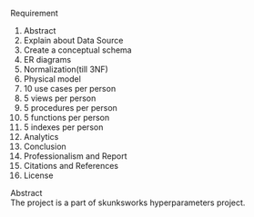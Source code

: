 Requirement
1. Abstract
2. Explain about Data Source
3. Create a conceptual schema
4. ER diagrams
5. Normalization(till 3NF)
6. Physical model
7. 10 use cases per person
8. 5 views per person
9. 5 procedures per person
10. 5 functions per person
11. 5 indexes per person
12. Analytics
13. Conclusion
14. Professionalism and Report
15. Citations and References
16. License

Abstract\
The project is a part of skunksworks hyperparameters project.

